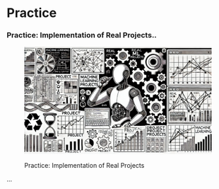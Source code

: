 # Practice

### Practice: Implementation of Real Projects..

<div align="left"><figure><img src="../.gitbook/assets/image (34).png" alt="" width="563"><figcaption><p>Practice: Implementation of Real Projects</p></figcaption></figure></div>

...

